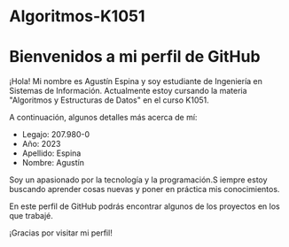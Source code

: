 # Algoritmos-K1051

# Bienvenidos a mi perfil de GitHub

¡Hola! Mi nombre es Agustín Espina y soy estudiante de Ingeniería en Sistemas de Información. Actualmente estoy cursando la materia "Algoritmos y Estructuras de Datos" en el curso K1051.

A continuación, algunos detalles más acerca de mí:

- Legajo: 207.980-0
- Año: 2023
- Apellido: Espina
- Nombre: Agustín

Soy un apasionado por la tecnología y la programación.S iempre estoy buscando aprender cosas nuevas y poner en práctica mis conocimientos.

En este perfil de GitHub podrás encontrar algunos de los proyectos en los que trabajé.

¡Gracias por visitar mi perfil!
